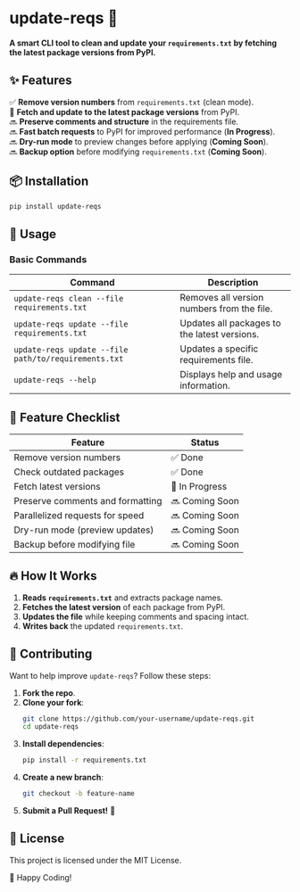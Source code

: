 # update-reqs 🚀  

**A smart CLI tool to clean and update your `requirements.txt` by fetching the latest package versions from PyPI.**  

## ✨ Features  
✅ **Remove version numbers** from `requirements.txt` (clean mode).  
🚧 **Fetch and update to the latest package versions** from PyPI.  
🔜 **Preserve comments and structure** in the requirements file.  
🔜 **Fast batch requests** to PyPI for improved performance (**In Progress**).  
🔜 **Dry-run mode** to preview changes before applying (**Coming Soon**).  
🔜 **Backup option** before modifying `requirements.txt` (**Coming Soon**).  

## 📦 Installation  

```sh
pip install update-reqs
```

## 🚀 Usage  

### **Basic Commands**  

| Command | Description |
|---------|-------------|
| `update-reqs clean --file requirements.txt` | Removes all version numbers from the file. |
| `update-reqs update --file requirements.txt` | Updates all packages to the latest versions. |
| `update-reqs update --file path/to/requirements.txt` | Updates a specific requirements file. |
| `update-reqs --help` | Displays help and usage information. |

## 📌 Feature Checklist  
| Feature | Status |
|---------|--------|
| Remove version numbers | ✅ Done |
| Check outdated packages | ✅ Done |
| Fetch latest versions | 🚧 In Progress |
| Preserve comments and formatting | 🔜 Coming Soon |
| Parallelized requests for speed | 🔜 Coming Soon |
| Dry-run mode (preview updates) | 🔜 Coming Soon |
| Backup before modifying file | 🔜 Coming Soon |

## 🔥 How It Works  
1. **Reads `requirements.txt`** and extracts package names.  
2. **Fetches the latest version** of each package from PyPI.  
3. **Updates the file** while keeping comments and spacing intact.  
4. **Writes back** the updated `requirements.txt`.  

## 🤝 Contributing  
Want to help improve `update-reqs`? Follow these steps:  

1. **Fork the repo**.  
2. **Clone your fork**:  
   ```sh
   git clone https://github.com/your-username/update-reqs.git
   cd update-reqs
   ```  
3. **Install dependencies**:  
   ```sh
   pip install -r requirements.txt
   ```  
4. **Create a new branch**:  
   ```sh
   git checkout -b feature-name
   ```  
5. **Submit a Pull Request!** 🚀  

## 📜 License  
This project is licensed under the MIT License.  

🔹 Happy Coding!
